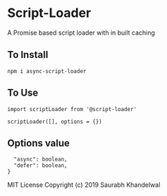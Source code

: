 # Script-Loader
A Promise based script loader with in built caching

## To Install
``` 
npm i async-script-loader
```

## To Use
``` 
import scriptLoader from '@script-loader'

scriptLoader([], options = {})

```

## Options value
``` options : {
  "async": boolean,
  "defer": boolean,
}
```


MIT License
Copyright (c) 2019 Saurabh Khandelwal
